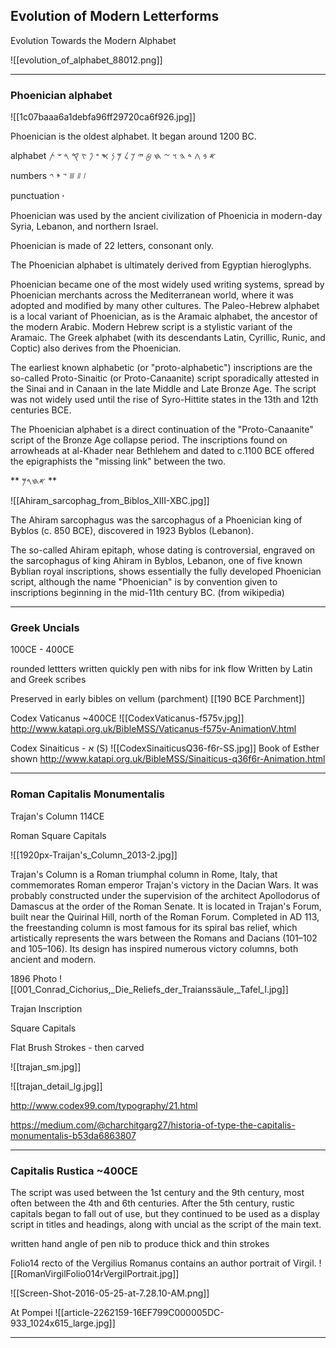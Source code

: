 ## Evolution of Modern Letterforms

Evolution Towards the Modern Alphabet

![[evolution_of_alphabet_88012.png]]

<hr>

### Phoenician alphabet

![[1c07baaa6a1debfa96ff29720ca6f926.jpg]]

Phoenician is the oldest alphabet. It began around 1200 BC.

alphabet 𐤀 𐤁 𐤂 𐤃 𐤄 𐤅 𐤆 𐤇 𐤈 𐤉 𐤊 𐤋 𐤌 𐤍 𐤎 𐤏 𐤐 𐤑 𐤒 𐤓 𐤔 𐤕

numbers 𐤖 𐤚 𐤛 𐤗 𐤘 𐤙

punctuation 𐤟

Phoenician was used by the ancient civilization of Phoenicia in modern-day Syria, Lebanon, and northern Israel.

Phoenician is made of 22 letters, consonant only.

The Phoenician alphabet is ultimately derived from Egyptian hieroglyphs.

Phoenician became one of the most widely used writing systems, spread by Phoenician merchants across the Mediterranean world, where it was adopted and modified by many other cultures. The Paleo-Hebrew alphabet is a local variant of Phoenician, as is the Aramaic alphabet, the ancestor of the modern Arabic. Modern Hebrew script is a stylistic variant of the Aramaic. The Greek alphabet (with its descendants Latin, Cyrillic, Runic, and Coptic) also derives from the Phoenician.

The earliest known alphabetic (or "proto-alphabetic") inscriptions are the so-called Proto-Sinaitic (or Proto-Canaanite) script sporadically attested in the Sinai and in Canaan in the late Middle and Late Bronze Age. The script was not widely used until the rise of Syro-Hittite states in the 13th and 12th centuries BCE.

The Phoenician alphabet is a direct continuation of the "Proto-Canaanite" script of the Bronze Age collapse period. The inscriptions found on arrowheads at al-Khader near Bethlehem and dated to c.1100 BCE offered the epigraphists the "missing link" between the two. 

** 𐤀𐤇𐤓𐤌 **

![[Ahiram_sarcophag_from_Biblos_XIII-XBC.jpg]]

The Ahiram sarcophagus was the sarcophagus of a Phoenician king of Byblos (c. 850 BCE), discovered in 1923 Byblos (Lebanon). 

The so-called Ahiram epitaph, whose dating is controversial, engraved on the sarcophagus of king Ahiram in Byblos, Lebanon, one of five known Byblian royal inscriptions, shows essentially the fully developed Phoenician script, although the name "Phoenician" is by convention given to inscriptions beginning in the mid-11th century BC. (from wikipedia)

<hr>

### Greek Uncials

100CE - 400CE

rounded lettters
written quickly
pen with nibs for ink flow
Written by Latin and Greek scribes

Preserved in early bibles on vellum (parchment) [[190 BCE Parchment]]


Codex Vaticanus ~400CE
![[CodexVaticanus-f575v.jpg]]
http://www.katapi.org.uk/BibleMSS/Vaticanus-f575v-AnimationV.html


Codex Sinaiticus - א (S)
![[CodexSinaiticusQ36-f6r-SS.jpg]]
Book of Esther shown
http://www.katapi.org.uk/BibleMSS/Sinaiticus-q36f6r-Animation.html

<hr>

### Roman Capitalis Monumentalis

Trajan's Column 114CE

Roman Square Capitals

![[1920px-Traijan's_Column_2013-2.jpg]]

Trajan's Column is a Roman triumphal column in Rome, Italy, that commemorates Roman emperor Trajan's victory in the Dacian Wars. It was probably constructed under the supervision of the architect Apollodorus of Damascus at the order of the Roman Senate. It is located in Trajan's Forum, built near the Quirinal Hill, north of the Roman Forum. Completed in AD 113, the freestanding column is most famous for its spiral bas relief, which artistically represents the wars between the Romans and Dacians (101–102 and 105–106). Its design has inspired numerous victory columns, both ancient and modern.

1896 Photo
![[001_Conrad_Cichorius,_Die_Reliefs_der_Traianssäule,_Tafel_I.jpg]]

Trajan Inscription

Square Capitals

Flat Brush Strokes - then carved

![[trajan_sm.jpg]]

![[trajan_detail_lg.jpg]]

http://www.codex99.com/typography/21.html

https://medium.com/@charchitgarg27/historia-of-type-the-capitalis-monumentalis-b53da6863807

<hr>

### Capitalis Rustica ~400CE

The script was used between the 1st century and the 9th century, most often between the 4th and 6th centuries. After the 5th century, rustic capitals began to fall out of use, but they continued to be used as a display script in titles and headings, along with uncial as the script of the main text.

written hand
angle of pen nib to produce thick and thin strokes

Folio14 recto of the Vergilius Romanus contains an author portrait of Virgil.
![[RomanVirgilFolio014rVergilPortrait.jpg]]

![[Screen-Shot-2016-05-25-at-7.28.10-AM.png]]

At Pompei
![[article-2262159-16EF799C000005DC-933_1024x615_large.jpg]]

<hr>